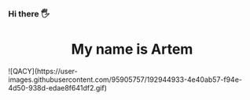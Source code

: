### Hi there 🖐 
<h1 align="center"> My name is Artem </h1>
![QACY](https://user-images.githubusercontent.com/95905757/192944933-4e40ab57-f94e-4d50-938d-edae8f641df2.gif)





<!--
**ArtemZEL/ArtemZEL** is a ✨ _special_ ✨ repository because its `README.md` (this file) appears on your GitHub profile.

Here are some ideas to get you started:

- 🔭 I’m currently working on ...
- 🌱 I’m currently learning ...
- 👯 I’m looking to collaborate on ...
- 🤔 I’m looking for help with ...
- 💬 Ask me about ...
- 📫 How to reach me: ...
- 😄 Pronouns: ...
- ⚡ Fun fact: ...
-->
